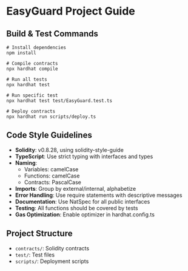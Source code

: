# EasyGuard Project Guide

## Build & Test Commands
```
# Install dependencies
npm install

# Compile contracts
npx hardhat compile

# Run all tests
npx hardhat test

# Run specific test
npx hardhat test test/EasyGuard.test.ts

# Deploy contracts
npx hardhat run scripts/deploy.ts
```

## Code Style Guidelines
- **Solidity**: v0.8.28, using solidity-style-guide
- **TypeScript**: Use strict typing with interfaces and types
- **Naming**: 
  - Variables: camelCase
  - Functions: camelCase 
  - Contracts: PascalCase
- **Imports**: Group by external/internal, alphabetize
- **Error Handling**: Use require statements with descriptive messages
- **Documentation**: Use NatSpec for all public interfaces
- **Testing**: All functions should be covered by tests
- **Gas Optimization**: Enable optimizer in hardhat.config.ts

## Project Structure
- `contracts/`: Solidity contracts
- `test/`: Test files
- `scripts/`: Deployment scripts